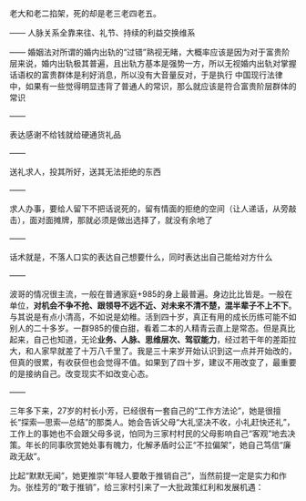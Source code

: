 老大和老二掐架，死的却是老三老四老五。

——
人脉关系全靠来往、礼节、持续的利益交换维系

——
婚姻法对所谓的婚内出轨的“过错”熟视无睹，大概率应该是因为对于富贵阶层来说，婚内出轨极其普遍，且出轨方基本是强势一方，所以无视婚内出轨对掌握话语权的富贵群体是利好消息，所以没有大音量反对，于是执行
中国现行法律中，如果有一些觉得明显违背了普通人的常识，那么就应该是符合富贵阶层群体的常识

——

表达感谢不给钱就给硬通货礼品

——

送礼求人，投其所好，送其无法拒绝的东西

——

求人办事，要给人留下不把话说死的，留有情面的拒绝的空间（让人递话，从旁敲击），面对面摊牌，那就必须是做出选择了，就没有余地了

——

话术就是，不落人口实的表达自己想要什么，同时表达出自己能给对方什么

——

波哥的情况很主流，一般在普通家庭+985的身上最普遍。身边比比皆是。一般在单位，**对机会不争不抢、跟领导不远不近、对未来不清不楚，混半辈子不上不下**。与其说是有点小清高，不如说是幼稚。活到四十岁，真正有用的成长历练可能不如别人的二十多岁。一群985的傻白甜，看着二本的人精青云直上是常态。但是真比起来，自己也知道，无论**业务、人脉、思维层次、驾驭能力**，经过若干年的差距拉大，和人家早就差了十万八千里了。我是三十来岁开始认识到这一点并开始改的，但真的很累，有收获但也会觉得不值。如果到了四十岁，建议不用改变了，最重要的是接纳自己。改变现实不如改变心态。

——

三年多下来，27岁的村长小芳，已经很有一套自己的“工作方法论”，她是很擅长“探索—思索—总结”的那类人。她会告诉父母“大礼坚决不收，小礼赶快还礼”，工作上的事她也不会跟父母多说，怕同为三家村村民的父母影响自己“客观”地去决策。年长的同事欣赏她处事有魄力，化解矛盾时公正“不拉偏架”，她自己笃信“廉政无敌”。

比起“默默无闻”，她更推崇“年轻人要敢于推销自己”，当然前提一定是实力和作为。张桂芳的“敢于推销”，给三家村引来了一大批政策红利和发展机遇：
